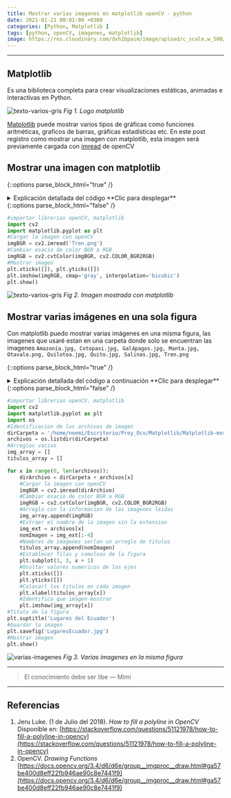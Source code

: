 ```yaml
---
title: Mostrar varias imagenes en matplotlib openCV - python
date: 2021-01-21 00:01:00 +0300
categories: [Python, Matplotlib ]
tags: [python, openCV, imagenes, matplotlib]   
image: https://res.cloudinary.com/dxh1bpaim/image/upload/c_scale,w_500/v1619235488/kipunaEC/python-matplotlib-openCV-abrir-imagenes/imagenMatplotlib_dlmr9b.gif
---
```


***

## Matplotlib

 Es una biblioteca completa para crear visualizaciones estáticas, animadas e interactivas en Python. 

![texto-varios-gris](https://res.cloudinary.com/dxh1bpaim/image/upload/c_scale,w_300/v1619209037/kipunaEC/python-matplotlib-openCV-abrir-imagenes/matplotlib-logo_wwxhbu.png)
_Fig 1. Logo matplotlib_

[Matplotlib](https://matplotlib.org/stable/index.html) puede mostrar varios tipos de gráficas como funciones aritméticas, graficos de barras, gráficas estadísticas etc. En este post registro como mostrar una imagen con matplotlib, esta imagen será previamente cargada con [imread](https://docs.opencv.org/3.4/d4/da8/group__imgcodecs.html#ga288b8b3da0892bd651fce07b3bbd3a56) de openCV
## Mostrar una imagen con matplotlib

{::options parse_block_html="true" /}

<details>
<summary markdown='span'> Explicación detallada del código  **Clic para desplegar** 
</summary>

1. `import cv2`, cargar [openCV](https://opencv.org/) 
2. `import matplotlib.pyplot as plt`, en la librería [matplotlib](https://matplotlib.org/stable/tutorials/introductory/usage.html#sphx-glr-tutorials-introductory-usage-py) le asigno un alias `plt`
3. `imgBGR = cv2.imread('Tren.png')` 
 * Leo la imagen **Tren.jpg** con la función [imread](https://docs.opencv.org/3.4/d4/da8/group__imgcodecs.html#ga288b8b3da0892bd651fce07b3bbd3a56) de openCV.
 * *Nota: OpenCV carga las imágenes en formato **B G R**, y matplotlib muestra las imagenes en formato **R G B** por eso se debe cambiar el espaco de color de la imagen antes de mostrarla, caso contrario mostrará colores distintos*
4. `imgRGB = cv2.cvtColor(imgBGR, cv2.COLOR_BGR2RGB)` 
 * [Cambio el espacio de color](../Cambio-de-espacio-de-color-openCV-python/) desde **B G R**  a  **R G B**, usando la función [cvtColor](https://docs.opencv.org/3.4/d8/d01/group__imgproc__color__conversions.html#ga4e0972be5de079fed4e3a10e24ef5ef0)
5. `plt.xticks([]), plt.yticks([])` evita que aparezcan ejes en la figura
6. `plt.imshow(imgRGB')`, identifica que imagen mostrar
7. `plt.show()` ,muestra la imagen  

</details>
{::options parse_block_html="false" /} 

```python
#importar librerias openCV, matplotlib
import cv2
import matplotlib.pyplot as plt
#Cargar la imagen con openCV
imgBGR = cv2.imread('Tren.png')
#Cambiar esacio de color BGR a RGB
imgRGB = cv2.cvtColor(imgBGR, cv2.COLOR_BGR2RGB)
#Mostrar imagen
plt.xticks([]), plt.yticks([])
plt.imshow(imgRGB, cmap='gray', interpolation='bicubic')
plt.show()
```

![texto-varios-gris](https://res.cloudinary.com/dxh1bpaim/image/upload/c_scale,w_400/v1619210781/kipunaEC/python-matplotlib-openCV-abrir-imagenes/trenFig1-_e7yv1l.png)
_Fig 2. Imagen mostrada con matplotlib_

## Mostrar varias imágenes en una sola figura

Con matplotlib puedo mostrar varias imágenes en una misma figura, las imagenes que usaré estan en una carpeta donde solo se encuentran las imagenes  `Amazonía.jpg, Cotopaxi.jpg, Galápagos.jpg, Manta.jpg, Otavalo.png, Quilotoa.jpg, Quito.jpg, Salinas.jpg, Tren.png` 

{::options parse_block_html="true" /}

<details>
<summary markdown='span'> Explicación detallada del código a continuación **Clic para desplegar** 
</summary>

1. `import cv2` importar librerías opeCV
2. `import matplotlib.pyplot as plt` importar matplotlib con un alias `plt`
3. `import os` importar módulo OS para acceder a las imagenes desde un direcrio específico
4. Identificar la ruta de las imágenes
 * `dirCarpeta = '/home/noemi/Escritorio/Proy_Ocv/Matplotlib/Matplotlib-mostrar-imagen/ImagenesEcuador/'`
 * `archivos = os.listdir(path)`, método [listdir](https://docs.python.org/es/3.10/library/os.html#os.listdir) crea una lista con los archivos que existen en `dirCarpeta` 
5. Definir arreglos vacíos para luego llenarlos con datos
 * `img_array = []` para datos de imagenes
 * `titulos_array = []` para títulos
6. Bucle [for](https://docs.python.org/3/tutorial/controlflow.html#for-statements)
 * `dirArchivo = dirCarpeta + archivos[x]` direccion y nombre de la imagen en una misma variable
 * `imgBGR = cv2.imread(dirArchivo)` leer la imagen con openCV
 * `imgRGB = cv2.cvtColor(imgBGR, cv2.COLOR_BGR2RGB)` cambiar el espacio de color **B G R** a **R G B**
 * `img_array.append(imgRGB)` llenar el arreglo `img_array` con las imágenes que se leyero el la lìnea anterior
 * `img_ext = archivos[x]` guardar el nombre de la imagen y la extensión en la variable `img_ext`
 * `nomImagen = img_ext[:-4]` eliminar la extensión `.jpg` o `.png` del nombre de la imagen
 * `titulos_array.append(nomImagen)` crear un arreglo con todos los nombres de las imagenes
 * `plt.subplot(3, 3, x + 1)` especifica la cantidad de filas y columnas que tendrá la figura. `x+1` ubica a las imagenes en una posición específica
 * `plt.xticks([]), plt.yticks([])` ocultar valores numéricos de los ejes
 * `plt.xlabel(titulos_array[x])` escribe los nombres de cada imagen debajo de las mismas
 * `plt.imshow(img_array[x])` identifica que imagen mostrará
 * `plt.savefig('LugaresEcuador.jpg')` guardar la imagen
 * `plt.show()` Mostrar imagen

</details>
{::options parse_block_html="false" /} 
    
```python
#importar librerias openCV, matplotlib
import cv2
import matplotlib.pyplot as plt
import os
#Identificacion de los archivos de imagen
dirCarpeta = '/home/noemi/Escritorio/Proy_Ocv/Matplotlib/Matplotlib-mostrar-imagen/ImagenesEcuador/'
archivos = os.listdir(dirCarpeta)
#Arreglos vacios
img_array = []
titulos_array = []

for x in range(0, len(archivos)):
    dirArchivo = dirCarpeta + archivos[x]
    #Cargar la imagen con openCV
    imgBGR = cv2.imread(dirArchivo)
    #Cambiar esacio de color BGR a RGB
    imgRGB = cv2.cvtColor(imgBGR, cv2.COLOR_BGR2RGB)
    #Arreglo con la informacion de las imagenes leidas
    img_array.append(imgRGB)
    #Extraer el nombre de la imagen sin la extension
    img_ext = archivos[x]
    nomImagen = img_ext[:-4]
    #Nombres de imagenes ser[an un arreglo de titulos
    titulos_array.append(nomImagen)
    #Establecer filas y comulnas de la figura
    plt.subplot(3, 3, x + 1)
    #Ocultar valores numericos de los ejes
    plt.xticks([])
    plt.yticks([])
    #Colocarl los titulos en cada imagen
    plt.xlabel(titulos_array[x])
    #Identifica que imagen mostrar
    plt.imshow(img_array[x])
#Titulo de la figura
plt.suptitle('Lugares del Ecuador')
#Guardar la imagen
plt.savefig('LugaresEcuador.jpg')
#Mostrar imagen
plt.show()

```
![varias-imagenes](https://res.cloudinary.com/dxh1bpaim/image/upload/c_scale,w_500/v1619232955/kipunaEC/python-matplotlib-openCV-abrir-imagenes/variasImagenes_xpe7qu.png)
_Fig 3. Varias imagenes en la misma figura_

***

> El conocimiento debe ser libe  — Mimi

***

## Referencias
1. Jeru Luke. (1 de Julio del 2018). *How to fill a polyline in OpenCV* Disponible en: [https://stackoverflow.com/questions/51121978/how-to-fill-a-polyline-in-opencv](https://stackoverflow.com/questions/51121978/how-to-fill-a-polyline-in-opencv)
2. OpenCV. *Drawing Functions*
 [https://docs.opencv.org/3.4/d6/d6e/group__imgproc__draw.html#ga57be400d8eff22fb946ae90c8e7441f9](https://docs.opencv.org/3.4/d6/d6e/group__imgproc__draw.html#ga57be400d8eff22fb946ae90c8e7441f9)
